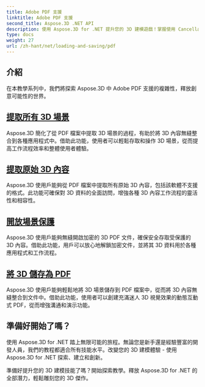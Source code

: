 ```yaml
---
title: Adobe PDF 支援
linktitle: Adobe PDF 支援
second_title: Aspose.3D .NET API
description: 使用 Aspose.3D for .NET 提升您的 3D 建模遊戲！掌握使用 CancellationToken 的高效能載入和保存技術。立即探索！
type: docs
weight: 27
url: /zh-hant/net/loading-and-saving/pdf
---
```

## 介紹

在本教學系列中，我們將探索 Aspose.3D 中 Adobe PDF 支援的複雜性，釋放創意可能性的世界。

## [提取所有 3D 場景](extract-all-3d-scenes)

Aspose.3D 簡化了從 PDF 檔案中提取 3D 場景的過程，有助於將 3D 內容無縫整合到各種應用程式中。借助此功能，使用者可以輕鬆存取和操作 3D 場景，從而提高工作流程效率和整體使用者體驗。

## [提取原始 3D 內容](extract-raw-3d-contents)

Aspose.3D 使用戶能夠從 PDF 檔案中提取所有原始 3D 內容，包括該軟體不支援的格式。此功能可確保對 3D 資料的全面訪問，增強各種 3D 內容工作流程的靈活性和相容性。

## [開放場景保護](open-scene-protected)

Aspose.3D 使用戶能夠無縫開啟加密的 3D PDF 文件，確保安全存取受保護的 3D 內容。借助此功能，用戶可以放心地解鎖加密文件，並將其 3D 資料用於各種應用程式和工作流程。

## [將 3D 儲存為 PDF](save-3d-in-pdf)

Aspose.3D 使用戶能夠輕鬆地將 3D 場景儲存到 PDF 檔案中，從而將 3D 內容無縫整合到文件中。借助此功能，使用者可以創建充滿迷人 3D 視覺效果的動態互動式 PDF，從而增強溝通和演示功能。


## 準備好開始了嗎？

使用 Aspose.3D for .NET 踏上無限可能的旅程。無論您是新手還是經驗豐富的開發人員，我們的教程都適合所有技能水平。改變您的 3D 建模體驗 - 使用 Aspose.3D for .NET 探索、建立和創新。

準備好提升您的 3D 建模技能了嗎？開始探索教學。釋放 Aspose.3D for .NET 的全部潛力，輕鬆雕刻您的 3D 傑作。